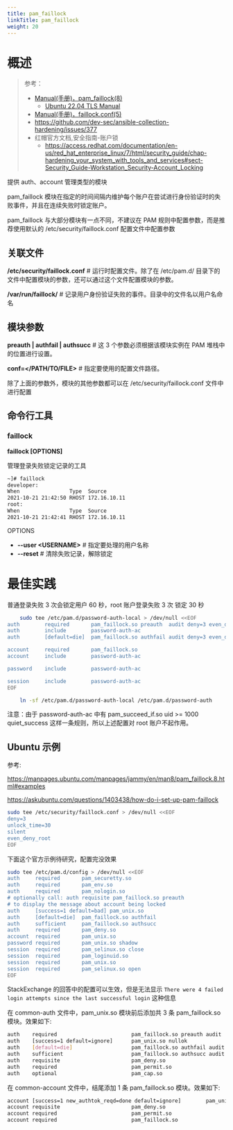 ```yaml
---
title: pam_faillock
linkTitle: pam_faillock
weight: 20
---
```


# 概述

> 参考：
>
> - [Manual(手册)，pam_faillock(8)](https://man7.org/linux/man-pages/man8/pam_faillock.8.html)
>   - [Ubuntu 22.04 TLS Manual](https://manpages.ubuntu.com/manpages/jammy/en/man8/pam_faillock.8.html)
> - [Manual(手册)，faillock.conf(5)](https://man7.org/linux/man-pages/man5/faillock.conf.5.html)
> - <https://github.com/dev-sec/ansible-collection-hardening/issues/377>
> - 红帽官方文档,安全指南-账户锁
>   - <https://access.redhat.com/documentation/en-us/red_hat_enterprise_linux/7/html/security_guide/chap-hardening_your_system_with_tools_and_services#sect-Security_Guide-Workstation_Security-Account_Locking>

提供 auth、account 管理类型的模块

pam_faillock 模块在指定的时间间隔内维护每个账户在尝试进行身份验证时的失败事件，并且在连续失败时锁定账户。

pam_faillock 与大部分模块有一点不同，不建议在 PAM 规则中配置参数，而是推荐使用默认的 /etc/security/faillock.conf 配置文件中配置参数

## 关联文件

**/etc/security/faillock.conf** # 运行时配置文件。除了在 /etc/pam.d/ 目录下的文件中配置模块的参数，还可以通过这个文件配置模块的参数。

**/var/run/faillock/** # 记录用户身份验证失败的事件。目录中的文件名以用户名命名

## 模块参数

**preauth | authfail | authsucc** # 这 3 个参数必须根据该模块实例在 PAM 堆栈中的位置进行设置。

**conf=\</PATH/TO/FILE>** # 指定要使用的配置文件路径。

除了上面的参数外，模块的其他参数都可以在 /etc/security/faillock.conf 文件中进行配置

## 命令行工具

### faillock

**faillock \[OPTIONS]**

管理登录失败锁定记录的工具

```bash
~]# faillock
developer:
When                Type  Source                                           Valid
2021-10-21 21:42:50 RHOST 172.16.10.11                                         V
root:
When                Type  Source                                           Valid
2021-10-21 21:42:41 RHOST 172.16.10.11                                         V
```

OPTIONS

- **--user \<USERNAME>** # 指定要处理的用户名称
- **--reset** # 清除失败记录，解除锁定

# 最佳实践

普通登录失败 3 次会锁定用户 60 秒，root 账户登录失败 3 次 锁定 30 秒

```bash
    sudo tee /etc/pam.d/password-auth-local > /dev/null <<EOF
auth        required       pam_faillock.so preauth  audit deny=3 even_deny_root unlock_time=60 root_unlock_time=30
auth        include        password-auth-ac
auth        [default=die]  pam_faillock.so authfail audit deny=3 even_deny_root unlock_time=60 root_unlock_time=30

account     required       pam_faillock.so
account     include        password-auth-ac

password    include        password-auth-ac

session     include        password-auth-ac
EOF

    ln -sf /etc/pam.d/password-auth-local /etc/pam.d/password-auth
```

注意：由于 password-auth-ac 中有 pam_succeed_if.so uid >= 1000 quiet_success 这样一条规则，所以上述配置对 root 账户不起作用。

## Ubuntu 示例

参考:

https://manpages.ubuntu.com/manpages/jammy/en/man8/pam_faillock.8.html#examples

https://askubuntu.com/questions/1403438/how-do-i-set-up-pam-faillock

```bash
sudo tee /etc/security/faillock.conf > /dev/null <<EOF
deny=3
unlock_time=30
silent
even_deny_root
EOF
```

下面这个官方示例待研究，配置完没效果

```bash
sudo tee /etc/pam.d/config > /dev/null <<EOF
auth     required       pam_securetty.so
auth     required       pam_env.so
auth     required       pam_nologin.so
# optionally call: auth requisite pam_faillock.so preauth
# to display the message about account being locked
auth     [success=1 default=bad] pam_unix.so
auth     [default=die]  pam_faillock.so authfail
auth     sufficient     pam_faillock.so authsucc
auth     required       pam_deny.so
account  required       pam_unix.so
password required       pam_unix.so shadow
session  required       pam_selinux.so close
session  required       pam_loginuid.so
session  required       pam_unix.so
session  required       pam_selinux.so open
EOF
```

StackExchange 的回答中的配置可以生效，但是无法显示 `There were 4 failed login attempts since the last successful login` 这种信息

在 common-auth 文件中，pam_unix.so 模块前后添加共 3 条 pam_faillock.so 模块。效果如下:

```bash
auth    required                        pam_faillock.so preauth audit
auth    [success=1 default=ignore]      pam_unix.so nullok
auth    [default=die]                   pam_faillock.so authfail audit
auth    sufficient                      pam_faillock.so authsucc audit
auth    requisite                       pam_deny.so
auth    required                        pam_permit.so
auth    optional                        pam_cap.so
```

在 common-account 文件中，结尾添加 1 条 pam_faillock.so 模块。效果如下:

```bash
account [success=1 new_authtok_reqd=done default=ignore]        pam_unix.so
account requisite                       pam_deny.so
account required                        pam_permit.so
account required                        pam_faillock.so
```

